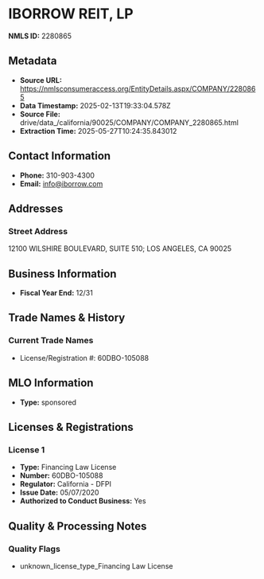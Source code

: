 # IBORROW REIT, LP

**NMLS ID:** 2280865

## Metadata
- **Source URL:** https://nmlsconsumeraccess.org/EntityDetails.aspx/COMPANY/2280865
- **Data Timestamp:** 2025-02-13T19:33:04.578Z
- **Source File:** drive/data_/california/90025/COMPANY/COMPANY_2280865.html
- **Extraction Time:** 2025-05-27T10:24:35.843012

## Contact Information
- **Phone:** 310-903-4300
- **Email:** info@iborrow.com

## Addresses
### Street Address
12100 WILSHIRE BOULEVARD, SUITE 510; LOS ANGELES, CA 90025

## Business Information
- **Fiscal Year End:** 12/31

## Trade Names & History
### Current Trade Names
- License/Registration #: 60DBO-105088

## MLO Information
- **Type:** sponsored

## Licenses & Registrations

### License 1
- **Type:** Financing Law License
- **Number:** 60DBO-105088
- **Regulator:** California - DFPI
- **Issue Date:** 05/07/2020
- **Authorized to Conduct Business:** Yes

## Quality & Processing Notes
### Quality Flags
- unknown_license_type_Financing Law License
